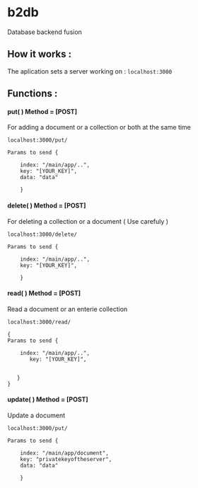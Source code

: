 # b2db
Database backend fusion 
## How it works :

The aplication sets a server working on : 
```localhost:3000 ```

## Functions :

#### put( ) Method = [POST]
For adding a document or a collection or both at the same time
```
localhost:3000/put/

Params to send {

    index: "/main/app/..",
    key: "[YOUR_KEY]",
    data: "data"

    }
```
#### delete( ) Method = [POST]
For deleting a collection or a document ( Use carefuly )
```
localhost:3000/delete/

Params to send {

    index: "/main/app/..",
    key: "[YOUR_KEY]",

    }
```

#### read( ) Method = [POST]
Read a document or an enterie collection
```
localhost:3000/read/

{
Params to send {

    index: "/main/app/..",
       key: "[YOUR_KEY]",


   }
}
```
#### update( ) Method = [POST]
Update a document
```
localhost:3000/put/

Params to send {

    index: "/main/app/document",
    key: "privatekeyoftheserver",
    data: "data"

    }


```
